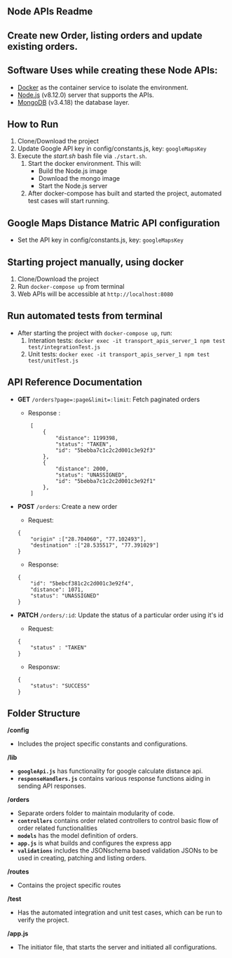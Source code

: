 ## Node APIs Readme
## Create new Order, listing orders and update existing orders.

## Software Uses while creating these Node APIs:
- [Docker](https://www.docker.com/) as the container service to isolate the environment.
- [Node.js](https://nodejs.org/en/) (v8.12.0) server that supports the APIs.
- [MongoDB](https://www.mongodb.com/) (v3.4.18) the database layer.

## How to Run
1. Clone/Download the project
2. Update Google API key in config/constants.js, key: `googleMapsKey`
3. Execute the *start.sh* bash file via `./start.sh`.
    1. Start the docker environment. This will:
        * Build the Node.js image
        * Download the mongo image
        * Start the Node.js server
    2. After docker-compose has built and started the project, automated test cases will start running.

## Google Maps Distance Matric API configuration
- Set the API key in config/constants.js, key: `googleMapsKey`

## Starting project manually, using docker
1. Clone/Download the project
1. Run `docker-compose up` from terminal
2. Web APIs will be accessible at `http://localhost:8080`

## Run automated tests from terminal
- After starting the project with `docker-compose up`, run: 
    1. Interation tests: `docker exec -it transport_apis_server_1 npm test test/integrationTest.js`
    2. Unit tests: `docker exec -it transport_apis_server_1 npm test test/unitTest.js`

## API Reference Documentation

- **GET** `/orders?page=:page&limit=:limit`: Fetch paginated orders

    - Response :
	```
	    [
            {
                "distance": 1199398,
                "status": "TAKEN",
                "id": "5bebba7c1c2c2d001c3e92f3"
            },
            {
                "distance": 2000,
                "status": "UNASSIGNED",
                "id": "5bebba7c1c2c2d001c3e92f1"
            },
        ]
	```
- **POST** `/orders`: Create a new order

	- Request:
	```
    {
        "origin" :["28.704060", "77.102493"],
        "destination" :["28.535517", "77.391029"]
    }
	```

    - Response:
	```
    {
        "id": "5bebcf381c2c2d001c3e92f4",
        "distance": 1071,
        "status": "UNASSIGNED"
    }
	```

- **PATCH** `/orders/:id`: Update the status of a particular order using it's id

	- Request:
	```
    {
        "status" : "TAKEN"
    }
	```

    - Responsw:
	```
    {
        "status": "SUCCESS"
    }
	```

## Folder Structure

**/config**

- Includes the project specific constants and configurations.

**/lib**

- **`googleApi.js`** has functionality for google calculate distance api.
- **`responseHandlers.js`** contains various response functions aiding in sending API responses.

**/orders**

- Separate orders folder to maintain modularity of code.
- **`controllers`** contains order related controllers to control basic flow of order related functionalities
- **`models`** has the model definition of orders.
- **`app.js`** is what builds and configures the express app
- **`validations`** includes the JSONschema based validation JSONs to be used in creating, patching and listing orders.

**/routes**
- Contains the project specific routes

**/test**
- Has the automated integration and unit test cases, which can be run to verify the project.

**/app.js**
- The initiator file, that starts the server and initiated all configurations.